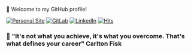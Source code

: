 👋 Welcome to my GitHub profile!

[![Personal Site](https://img.shields.io/badge/Personal%20Site-grey?logo=github&style=flat-square&link=http://mpielvitori.github.io)](http://mpielvitori.github.io)
[![GitLab](https://img.shields.io/badge/GitLab-grey?logo=gitlab&style=flat-square&link=https://gitlab.com/mpielvitori)](https://gitlab.com/mpielvitori)
[![LinkedIn](https://img.shields.io/badge/LinkedIn-0077B5?logo=linkedin&logoColor=white&style=flat-square&link=https://www.linkedin.com/in/mpielvitori)](https://www.linkedin.com/in/mpielvitori)
[![Hits](https://hits.seeyoufarm.com/api/count/incr/badge.svg?url=https%3A%2F%2Fgithub.com%2Fmpielvitori&count_bg=%2379C83D&title_bg=%23555555&title=hits&edge_flat=true)](https://github.com/mpielvitori)
<!--
[![stats](https://github-readme-stats.vercel.app/api?username=mpielvitori&theme=gruvbox&show_icons=true&hide_border=true)](https://github.com/mpielvitori)
-->
### 💬 __"It's not what you achieve, it's what you overcome. That's what defines your career" Carlton Fisk__
<!--
**mpielvitori/mpielvitori** is a ✨ _special_ ✨ repository because its `README.md` (this file) appears on your GitHub profile.

Here are some ideas to get you started:

- 🔭 I’m currently working on ...
- 🌱 I’m currently learning ...
- 👯 I’m looking to collaborate on ...
- 🤔 I’m looking for help with ...
- 💬 Ask me about ...
- 📫 How to reach me: ...
- 😄 Pronouns: ...
- ⚡ Fun fact: ...
-->
